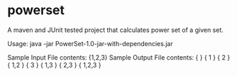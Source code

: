 # powerset
A maven and JUnit tested project that calculates power set of a given set.

Usage: java -jar PowerSet-1.0-jar-with-dependencies.jar <input-file-path>

Sample Input File contents: {1,2,3}
Sample Output File contents: { }
                             { 1 }
                             { 2 }
                             { 1,2 }
                             { 3 }
                             { 1,3 }
                             { 2,3 }
                             { 1,2,3 }
